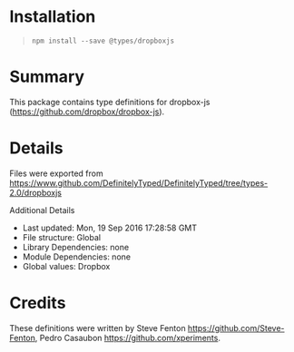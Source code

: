 # Installation
> `npm install --save @types/dropboxjs`

# Summary
This package contains type definitions for dropbox-js (https://github.com/dropbox/dropbox-js).

# Details
Files were exported from https://www.github.com/DefinitelyTyped/DefinitelyTyped/tree/types-2.0/dropboxjs

Additional Details
 * Last updated: Mon, 19 Sep 2016 17:28:58 GMT
 * File structure: Global
 * Library Dependencies: none
 * Module Dependencies: none
 * Global values: Dropbox

# Credits
These definitions were written by Steve Fenton <https://github.com/Steve-Fenton>, Pedro Casaubon <https://github.com/xperiments>.
